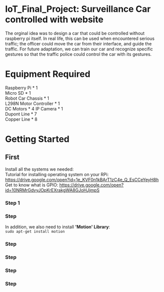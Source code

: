 # IoT_Final_Project: Surveillance Car controlled with website
The orginal idea was to design a car that could be controlled without raspberry pi itself. In real life, this can be used when encountered serious traffic; the officer could move the car from their interface, and guide the traffic. For future adaptation, we can train our car and recognize specific gestures so that the traffic police could control the car with its gestures.
# Equipment Required
Raspberry Pi * 1  
Micro SD * 1  
Robot Car Chassis * 1  
L298N Motor Controller * 1  
DC Motors * 4
IP Camera * 1  
Dupont Line * 7  
Copper Line * 8  
# Getting Started
## First
Install all the systems we needed:  
Tutorial for installing operating system on your RPi: https://drive.google.com/open?id=1e_KVF0n1kBArT1zC4e_Q_EsCCeYeyH8h  
Get to know what is GPIO: https://drive.google.com/open?id=10NRMrGdvyJOpKrEXrakgWA8GJoHJjmpS
### Step 1

### Step 
In addition, we also need to install **'Motion' Library**:  
`sudo apt-get install motion`
### Step 
### Step 
### Step 
### Step 

